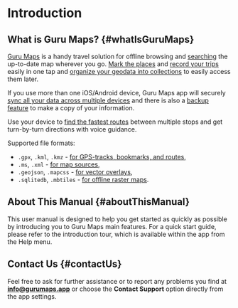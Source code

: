 # Introduction

## What is Guru Maps? {#whatIsGuruMaps}

[Guru Maps](https://gurumaps.app) is a handy travel solution for offline browsing and [searching](02-features.md#search) the up-to-date map wherever you go. [Mark the places](02-features.md#bookmarks) and [record your trips](02-features.md#GPSTracks) easily in one tap and [organize your geodata into collections](02-features.md#collections) to easily access them later.

If you use more than one iOS/Android device, Guru Maps app will securely [sync all your data across multiple devices](04-settings.md#sync) and there is also a [backup feature](04-settings.md#dataBackup) to make a copy of your information.

Use your device to [find the fastest routes](02-features.md#navigation) between multiple stops and get turn-by-turn directions with voice guidance.

Supported file formats:

* `.gpx`, `.kml`, `.kmz` - [for GPS-tracks, bookmarks, and routes](02-features.html#importing),
* `.ms`, `.xml` - [for map sources](03-map-sources.html),
* `.geojson`, `.mapcss` - [for vector overlays](03-map-sources.html#geojson_mapcss),
* `.sqlitedb`, `.mbtiles` - [for offline raster maps](03-map-sources.html).

## About This Manual {#aboutThisManual}

This user manual is designed to help you get started as quickly as possible by introducing you to Guru Maps main features. For a quick start guide, please refer to the introduction tour, which is available within the app from the Help menu.

## Contact Us {#contactUs}

Feel free to ask for further assistance or to report any problems you find at **info@gurumaps.app** or choose the **Contact Support** option directly from the app settings.